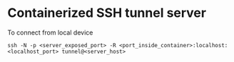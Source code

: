 # Containerized SSH tunnel server

To connect from local device
```
ssh -N -p <server_exposed_port> -R <port_inside_container>:localhost:<localhost_port> tunnel@<server_host>
```
